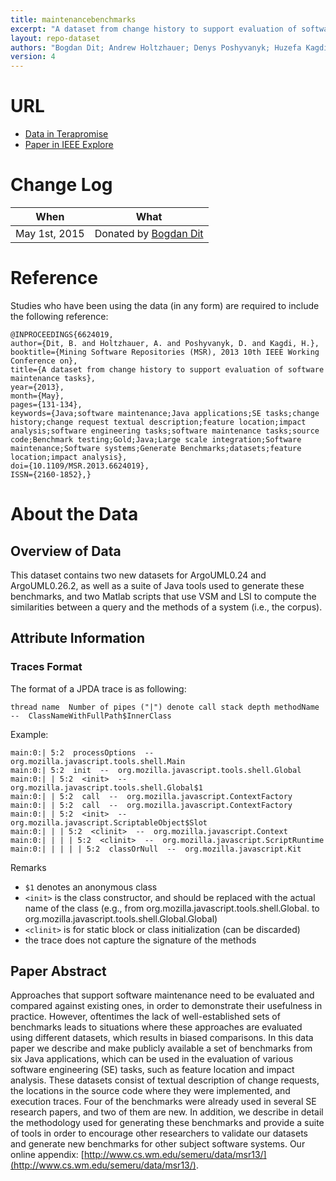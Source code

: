 ```yaml
---
title: maintenancebenchmarks
excerpt: "A dataset from change history to support evaluation of software maintenance tasks"
layout: repo-dataset
authors: "Bogdan Dit; Andrew Holtzhauer; Denys Poshyvanyk; Huzefa Kagdi"
version: 4
---
```


# URL

* [Data in Terapromise](https://terapromise.csc.ncsu.edu:8443/!/#repo/view/head/other/maintenancebenchmarks)
* [Paper in IEEE Explore](http://ieeexplore.ieee.org/xpl/articleDetails.jsp?arnumber=6624019)

# Change Log

When | What
---- | ----
May 1st, 2015| Donated by [Bogdan Dit](/repo/people/data-donors/promise4.html)

# Reference

Studies who have been using the data (in any form) are required to include the following reference:

```
@INPROCEEDINGS{6624019,
author={Dit, B. and Holtzhauer, A. and Poshyvanyk, D. and Kagdi, H.},
booktitle={Mining Software Repositories (MSR), 2013 10th IEEE Working Conference on},
title={A dataset from change history to support evaluation of software maintenance tasks},
year={2013},
month={May},
pages={131-134},
keywords={Java;software maintenance;Java applications;SE tasks;change history;change request textual description;feature location;impact analysis;software engineering tasks;software maintenance tasks;source code;Benchmark testing;Gold;Java;Large scale integration;Software maintenance;Software systems;Generate Benchmarks;datasets;feature location;impact analysis},
doi={10.1109/MSR.2013.6624019},
ISSN={2160-1852},}
```

# About the Data

## Overview of Data

This dataset contains two new datasets for ArgoUML0.24 and ArgoUML0.26.2, as well as a suite of Java tools used to generate these benchmarks, and two Matlab scripts that use VSM and LSI to compute the similarities between a query and the methods of a system (i.e., the corpus).

## Attribute Information

### Traces Format

The format of a JPDA trace is as following:

```
thread name  Number of pipes ("|") denote call stack depth methodName  --  ClassNameWithFullPath$InnerClass
```

Example:

```
main:0:| 5:2  processOptions  --  org.mozilla.javascript.tools.shell.Main
main:0:| 5:2  init  --  org.mozilla.javascript.tools.shell.Global
main:0:| | 5:2  <init>  --  org.mozilla.javascript.tools.shell.Global$1
main:0:| | 5:2  call  --  org.mozilla.javascript.ContextFactory
main:0:| | 5:2  call  --  org.mozilla.javascript.ContextFactory
main:0:| | 5:2  <init>  --  org.mozilla.javascript.ScriptableObject$Slot
main:0:| | | 5:2  <clinit>  --  org.mozilla.javascript.Context
main:0:| | | | 5:2  <clinit>  --  org.mozilla.javascript.ScriptRuntime
main:0:| | | | | 5:2  classOrNull  --  org.mozilla.javascript.Kit
```

Remarks

 * `$1` denotes an anonymous class
 * `<init>` is the class constructor, and should be replaced with the actual name of the class (e.g., from org.mozilla.javascript.tools.shell.Global.<init> to org.mozilla.javascript.tools.shell.Global.Global)
 * `<clinit>` is for static block or class initialization (can be discarded)
 * the trace does not capture the signature of the methods

## Paper Abstract

Approaches that support software maintenance need to be evaluated and compared against existing ones, in order to demonstrate their usefulness in practice. However, oftentimes the lack of well-established sets of benchmarks leads to situations where these approaches are evaluated using different datasets, which results in biased comparisons. In this data paper we describe and make publicly available a set of benchmarks from six Java applications, which can be used in the evaluation of various software engineering (SE) tasks, such as feature location and impact analysis. These datasets consist of textual description of change requests, the locations in the source code where they were implemented, and execution traces. Four of the benchmarks were already used in several SE research papers, and two of them are new. In addition, we describe in detail the methodology used for generating these benchmarks and provide a suite of tools in order to encourage other researchers to validate our datasets and generate new benchmarks for other subject software systems. Our online appendix: [http://www.cs.wm.edu/semeru/data/msr13/](http://www.cs.wm.edu/semeru/data/msr13/).
